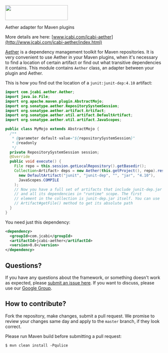 <img src="http://img.jcabi.com/logo.png" width="200px" height="48px" />

Aether adapter for Maven plugins

More details are here: [www.jcabi.com/jcabi-aether](http://www.jcabi.com/jcabi-aether/index.html)

[Aether](https://docs.sonatype.org/display/AETHER/Home) is a dependency
management toolkit for Maven repositories. It is very convenient to use Aether
in your Maven plugins, when it's necessary to find a location of certain
artifact or find out what transitive dependencies it contains. This module
contains `Aether` class, an adapter between your plugin and Aether.

This is how you find out the location of a `junit:junit-dep:4.10` artifact:

```java
import com.jcabi.aether.Aether;
import java.io.File;
import org.apache.maven.plugin.AbstractMojo;
import org.sonatype.aether.RepositorySystemSession;
import org.sonatype.aether.artifact.Artifact;
import org.sonatype.aether.util.artifact.DefaultArtifact;
import org.sonatype.aether.util.artifact.JavaScopes;

public class MyMojo extends AbstractMojo {
  /**
   * @parameter default-value="${repositorySystemSession}"
   * @readonly
   */
  private RepositorySystemSession session;
  @Override
  public void execute() {
    File repo = this.session.getLocalRepository().getBasedir();
    Collection<Artifact> deps = new Aether(this.getProject(), repo).resolve(
      new DefaultArtifact("junit", "junit-dep", "", "jar", "4.10"),
      JavaScopes.COMPILE
    );
    // Now you have a full set of artifacts that include junit-dep.jar
    // and all its dependencies in "runtime" scope. The first
    // element in the collection is junit-dep.jar itself. You can use
    // Artifact#getFile() method to get its absolute path
  }
}
```

You need just this dependency:

```xml
<dependency>
  <groupId>com.jcabi</groupId>
  <artifactId>jcabi-aether</artifactId>
  <version>0.8</version>
</dependency>
```

## Questions?

If you have any questions about the framework, or something doesn't work as expected,
please [submit an issue here](https://github.com/yegor256/jcabi/issues/new).
If you want to discuss, please use our [Google Group](https://groups.google.com/forum/#!forum/jcabi).

## How to contribute?

Fork the repository, make changes, submit a pull request.
We promise to review your changes same day and apply to
the `master` branch, if they look correct.

Please run Maven build before submitting a pull request:

```
$ mvn clean install -Pqulice
```
